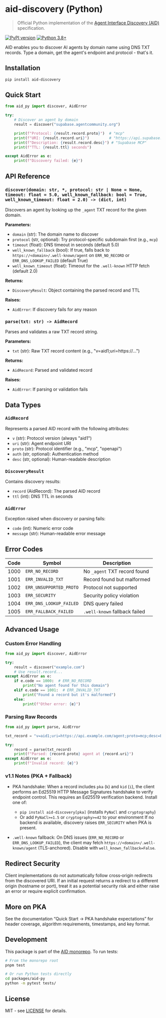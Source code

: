# aid-discovery (Python)

> Official Python implementation of the [Agent Interface Discovery (AID)](https://github.com/agentcommunity/agent-interface-discovery) specification.

[![PyPI version](https://img.shields.io/pypi/v/aid-discovery.svg?color=blue)](https://pypi.org/project/aid-discovery/)
[![Python 3.8+](https://img.shields.io/badge/python-3.8+-blue.svg)](https://www.python.org/downloads/)

AID enables you to discover AI agents by domain name using DNS TXT records. Type a domain, get the agent's endpoint and protocol - that's it.

## Installation

```bash
pip install aid-discovery
```

## Quick Start

```python
from aid_py import discover, AidError

try:
    # Discover an agent by domain
    result = discover("supabase.agentcommunity.org")

    print(f"Protocol: {result.record.proto}")  # "mcp"
    print(f"URI: {result.record.uri}")         # "https://api.supabase.com/mcp"
    print(f"Description: {result.record.desc}") # "Supabase MCP"
    print(f"TTL: {result.ttl} seconds")

except AidError as e:
    print(f"Discovery failed: {e}")
```

## API Reference

### `discover(domain: str, *, protocol: str | None = None, timeout: float = 5.0, well_known_fallback: bool = True, well_known_timeout: float = 2.0) -> (dict, int)`

Discovers an agent by looking up the `_agent` TXT record for the given domain.

**Parameters:**

- `domain` (str): The domain name to discover
- `protocol` (str, optional): Try protocol-specific subdomain first (e.g., `mcp`)
- `timeout` (float): DNS timeout in seconds (default 5.0)
- `well_known_fallback` (bool): If true, falls back to `https://<domain>/.well-known/agent` on `ERR_NO_RECORD` or `ERR_DNS_LOOKUP_FAILED` (default True)
- `well_known_timeout` (float): Timeout for the `.well-known` HTTP fetch (default 2.0)

**Returns:**

- `DiscoveryResult`: Object containing the parsed record and TTL

**Raises:**

- `AidError`: If discovery fails for any reason

### `parse(txt: str) -> AidRecord`

Parses and validates a raw TXT record string.

**Parameters:**

- `txt` (str): Raw TXT record content (e.g., "v=aid1;uri=https://...")

**Returns:**

- `AidRecord`: Parsed and validated record

**Raises:**

- `AidError`: If parsing or validation fails

## Data Types

### `AidRecord`

Represents a parsed AID record with the following attributes:

- `v` (str): Protocol version (always "aid1")
- `uri` (str): Agent endpoint URI
- `proto` (str): Protocol identifier (e.g., "mcp", "openapi")
- `auth` (str, optional): Authentication method
- `desc` (str, optional): Human-readable description

### `DiscoveryResult`

Contains discovery results:

- `record` (AidRecord): The parsed AID record
- `ttl` (int): DNS TTL in seconds

### `AidError`

Exception raised when discovery or parsing fails:

- `code` (int): Numeric error code
- `message` (str): Human-readable error message

## Error Codes

| Code | Symbol                  | Description                   |
| ---- | ----------------------- | ----------------------------- |
| 1000 | `ERR_NO_RECORD`         | No `_agent` TXT record found  |
| 1001 | `ERR_INVALID_TXT`       | Record found but malformed    |
| 1002 | `ERR_UNSUPPORTED_PROTO` | Protocol not supported        |
| 1003 | `ERR_SECURITY`          | Security policy violation     |
| 1004 | `ERR_DNS_LOOKUP_FAILED` | DNS query failed              |
| 1005 | `ERR_FALLBACK_FAILED`   | `.well-known` fallback failed |

## Advanced Usage

### Custom Error Handling

```python
from aid_py import discover, AidError

try:
    result = discover("example.com")
    # Use result.record...
except AidError as e:
    if e.code == 1000:  # ERR_NO_RECORD
        print("No agent found for this domain")
    elif e.code == 1001:  # ERR_INVALID_TXT
        print("Found a record but it's malformed")
    else:
        print(f"Other error: {e}")
```

### Parsing Raw Records

```python
from aid_py import parse, AidError

txt_record = "v=aid1;uri=https://api.example.com/agent;proto=mcp;desc=Example Agent"

try:
    record = parse(txt_record)
    print(f"Parsed: {record.proto} agent at {record.uri}")
except AidError as e:
    print(f"Invalid record: {e}")
```

### v1.1 Notes (PKA + Fallback)

- PKA handshake: When a record includes `pka` (`k`) and `kid` (`i`), the client performs an Ed25519 HTTP Message Signatures handshake to verify endpoint control. This requires an Ed25519 verification backend. Install one of:
  - `pip install aid-discovery[pka]` (installs `PyNaCl` and `cryptography`)
  - Or add `PyNaCl>=1.5` or `cryptography>=42` to your environment
    If no backend is available, discovery raises `ERR_SECURITY` when PKA is present.

- `.well-known` fallback: On DNS issues (`ERR_NO_RECORD` or `ERR_DNS_LOOKUP_FAILED`), the client may fetch `https://<domain>/.well-known/agent` (TLS-anchored). Disable with `well_known_fallback=False`.

## Redirect Security

Client implementations do not automatically follow cross‑origin redirects from the discovered URI. If an initial request returns a redirect to a different origin (hostname or port), treat it as a potential security risk and either raise an error or require explicit confirmation.

## More on PKA

See the documentation “Quick Start → PKA handshake expectations” for header coverage, algorithm requirements, timestamps, and key format.

## Development

This package is part of the [AID monorepo](https://github.com/agentcommunity/agent-interface-discovery). To run tests:

```bash
# From the monorepo root
pnpm test

# Or run Python tests directly
cd packages/aid-py
python -m pytest tests/
```

## License

MIT - see [LICENSE](https://github.com/agentcommunity/agent-interface-discovery/blob/main/LICENSE) for details.
